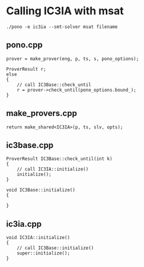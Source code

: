 # Calling IC3IA with msat
```
./pono -e ic3ia --smt-solver msat filename
```

## pono.cpp 
```
prover = make_prover(eng, p, ts, s, pono_options);
```

```
ProverResult r;
else
{
    // call IC3Base::check_until
    r = prover->check_until(pono_options.bound_);
}
```

## make_provers.cpp  
```
return make_shared<IC3IA>(p, ts, slv, opts);
```

## ic3base.cpp 
```
ProverResult IC3Base::check_until(int k)
{
    // call IC3IA::initialize()
    initialize();
}
```

```
void IC3Base::initialize()
{

}
```

## ic3ia.cpp
```
void IC3IA::initialize()
{
    // call IC3Base::initialize()
    super::initialize();
}
```

